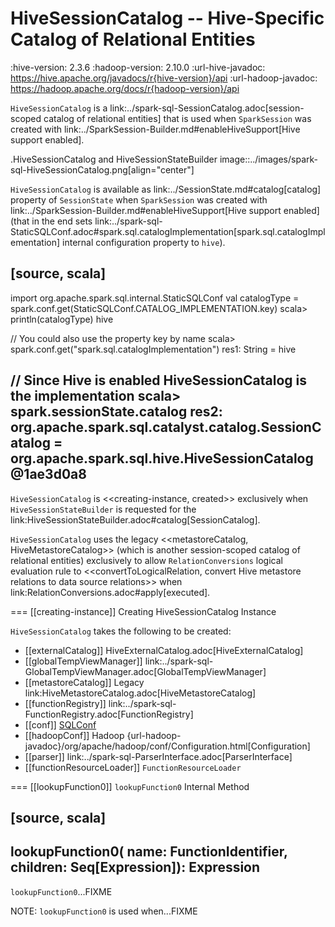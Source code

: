 # HiveSessionCatalog -- Hive-Specific Catalog of Relational Entities

:hive-version: 2.3.6
:hadoop-version: 2.10.0
:url-hive-javadoc: https://hive.apache.org/javadocs/r{hive-version}/api
:url-hadoop-javadoc: https://hadoop.apache.org/docs/r{hadoop-version}/api

`HiveSessionCatalog` is a link:../spark-sql-SessionCatalog.adoc[session-scoped catalog of relational entities] that is used when `SparkSession` was created with link:../SparkSession-Builder.md#enableHiveSupport[Hive support enabled].

.HiveSessionCatalog and HiveSessionStateBuilder
image::../images/spark-sql-HiveSessionCatalog.png[align="center"]

`HiveSessionCatalog` is available as link:../SessionState.md#catalog[catalog] property of `SessionState` when `SparkSession` was created with link:../SparkSession-Builder.md#enableHiveSupport[Hive support enabled] (that in the end sets link:../spark-sql-StaticSQLConf.adoc#spark.sql.catalogImplementation[spark.sql.catalogImplementation] internal configuration property to `hive`).

[source, scala]
----
import org.apache.spark.sql.internal.StaticSQLConf
val catalogType = spark.conf.get(StaticSQLConf.CATALOG_IMPLEMENTATION.key)
scala> println(catalogType)
hive

// You could also use the property key by name
scala> spark.conf.get("spark.sql.catalogImplementation")
res1: String = hive

// Since Hive is enabled HiveSessionCatalog is the implementation
scala> spark.sessionState.catalog
res2: org.apache.spark.sql.catalyst.catalog.SessionCatalog = org.apache.spark.sql.hive.HiveSessionCatalog@1ae3d0a8
----

`HiveSessionCatalog` is <<creating-instance, created>> exclusively when `HiveSessionStateBuilder` is requested for the link:HiveSessionStateBuilder.adoc#catalog[SessionCatalog].

`HiveSessionCatalog` uses the legacy <<metastoreCatalog, HiveMetastoreCatalog>> (which is another session-scoped catalog of relational entities) exclusively to allow `RelationConversions` logical evaluation rule to <<convertToLogicalRelation, convert Hive metastore relations to data source relations>> when link:RelationConversions.adoc#apply[executed].

=== [[creating-instance]] Creating HiveSessionCatalog Instance

`HiveSessionCatalog` takes the following to be created:

* [[externalCatalog]] HiveExternalCatalog.adoc[HiveExternalCatalog]
* [[globalTempViewManager]] link:../spark-sql-GlobalTempViewManager.adoc[GlobalTempViewManager]
* [[metastoreCatalog]] Legacy link:HiveMetastoreCatalog.adoc[HiveMetastoreCatalog]
* [[functionRegistry]] link:../spark-sql-FunctionRegistry.adoc[FunctionRegistry]
* [[conf]] [SQLConf](../SQLConf.md)
* [[hadoopConf]] Hadoop {url-hadoop-javadoc}/org/apache/hadoop/conf/Configuration.html[Configuration]
* [[parser]] link:../spark-sql-ParserInterface.adoc[ParserInterface]
* [[functionResourceLoader]] `FunctionResourceLoader`

=== [[lookupFunction0]] `lookupFunction0` Internal Method

[source, scala]
----
lookupFunction0(
  name: FunctionIdentifier,
  children: Seq[Expression]): Expression
----

`lookupFunction0`...FIXME

NOTE: `lookupFunction0` is used when...FIXME
